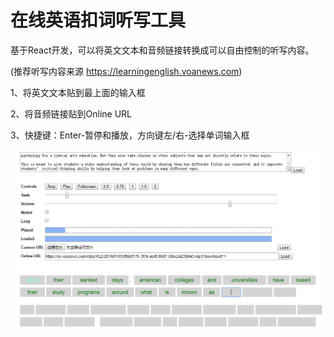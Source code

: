 # 在线英语扣词听写工具

基于React开发，可以将英文文本和音频链接转换成可以自由控制的听写内容。

(推荐听写内容来源 https://learningenglish.voanews.com)

1、将英文文本贴到最上面的输入框

2、将音频链接贴到Online URL

3、快捷键：Enter-暂停和播放，方向键左/右-选择单词输入框

![demo](https://raw.githubusercontent.com/terry2tan/learningenglish/master/static/media/demo.png)
